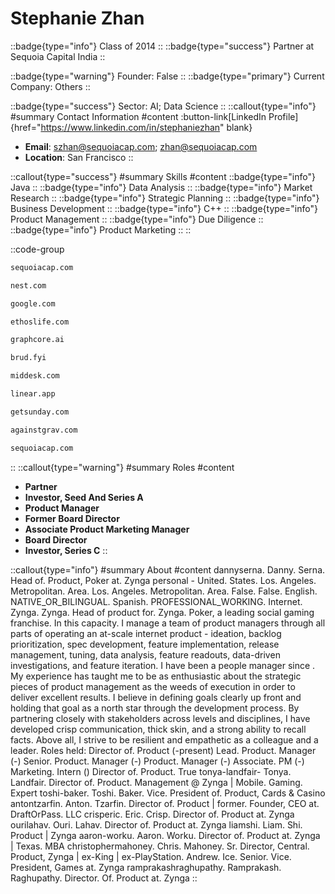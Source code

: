# Stephanie Zhan
::badge{type="info"}
Class of 2014
::
::badge{type="success"}
Partner at Sequoia Capital India
::

::badge{type="warning"}
Founder: False
::
::badge{type="primary"}
Current Company: Others
::

::badge{type="success"}
Sector: AI; Data Science
::
::callout{type="info"}
#summary
Contact Information
#content
:button-link[LinkedIn Profile]{href="https://www.linkedin.com/in/stephaniezhan" blank}
- **Email**: szhan@sequoiacap.com; zhan@sequoiacap.com
- **Location**: San Francisco
::

::callout{type="success"}
#summary
Skills
#content
::badge{type="info"}
Java
::
::badge{type="info"}
Data Analysis
::
::badge{type="info"}
Market Research
::
::badge{type="info"}
Strategic Planning
::
::badge{type="info"}
Business Development
::
::badge{type="info"}
C++
::
::badge{type="info"}
Product Management
::
::badge{type="info"}
Due Diligence
::
::badge{type="info"}
Product Marketing
::
::

::code-group
```bash [Sequoia Capital]
sequoiacap.com
```
```bash [Nest Labs]
nest.com
```
```bash [Google]
google.com
```
```bash [Ethos Life]
ethoslife.com
```
```bash [Graphcore]
graphcore.ai
```
```bash [Brud]
brud.fyi
```
```bash [Middesk]
middesk.com
```
```bash [Linear]
linear.app
```
```bash [Sunday]
getsunday.com
```
```bash [Rec Room]
againstgrav.com
```
```bash [Sequoia Capital India]
sequoiacap.com
```
::
::callout{type="warning"}
#summary
Roles
#content
- **Partner**
- **Investor, Seed And Series A**
- **Product Manager**
- **Former Board Director**
- **Associate Product Marketing Manager**
- **Board Director**
- **Investor, Series C**
::

::callout{type="info"}
#summary
About
#content
dannyserna. Danny. Serna. Head of. Product, Poker at. Zynga personal - United. States. Los. Angeles. Metropolitan. Area. Los. Angeles. Metropolitan. Area. False. False. English. NATIVE_OR_BILINGUAL. Spanish. PROFESSIONAL_WORKING. Internet. Zynga. Zynga. Head of product for. Zynga. Poker, a leading social gaming franchise. In this capacity. I manage a team of product managers through all parts of operating an at-scale internet product - ideation, backlog prioritization, spec development, feature implementation, release management, tuning, data analysis, feature readouts, data-driven investigations, and feature iteration. I have been a people manager since . My experience has taught me to be as enthusiastic about the strategic pieces of product management as the weeds of execution in order to deliver excellent results. I believe in defining goals clearly up front and holding that goal as a north star through the development process. By partnering closely with stakeholders across levels and disciplines, I have developed crisp communication, thick skin, and a strong ability to recall facts. Above all, I strive to be resilient and empathetic as a colleague and a leader. Roles held: Director of. Product (-present) Lead. Product. Manager (-) Senior. Product. Manager (-) Product. Manager (-) Associate. PM (-) Marketing. Intern () Director of. Product. True tonya-landfair- Tonya. Landfair. Director of. Product. Management @ Zynga | Mobile. Gaming. Expert toshi-baker. Toshi. Baker. Vice. President of. Product, Cards & Casino antontzarfin. Anton. Tzarfin. Director of. Product | former. Founder, CEO at. DraftOrPass. LLC crisperic. Eric. Crisp. Director of. Product at. Zynga ourilahav. Ouri. Lahav. Director of. Product at. Zynga liamshi. Liam. Shi. Product | Zynga aaron-worku. Aaron. Worku. Director of. Product at. Zynga | Texas. MBA christophermahoney. Chris. Mahoney. Sr. Director, Central. Product, Zynga | ex-King | ex-PlayStation. Andrew. Ice. Senior. Vice. President, Games at. Zynga ramprakashraghupathy. Ramprakash. Raghupathy. Director. Of. Product at. Zynga
::
